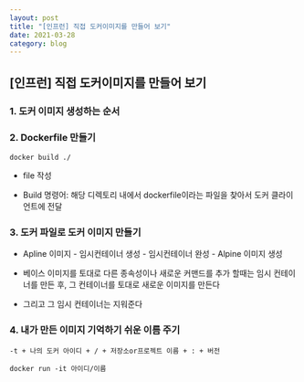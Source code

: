 ```yaml
---
layout: post
title: "[인프런] 직접 도커이미지를 만들어 보기"
date: 2021-03-28
category: blog
---
```


## [인프런] 직접 도커이미지를 만들어 보기 


### 1. 도커 이미지 생성하는 순서

### 2. Dockerfile 만들기

```
docker build ./
```

- file 작성

- Build 명령어: 해당 디렉토리 내에서 dockerfile이라는 파일을 찾아서 도커 클라이언트에 전달

### 3. 도커 파일로 도커 이미지 만들기

- Apline 이미지 - 임시컨테이너 생성 - 임시컨테이너 완성 - Alpine 이미지 생성 

- 베이스 이미지를 토대로 다른 종속성이나 새로운 커맨드를 추가 할때는 임시 컨테이너를 만든 후, 그 컨테이너를 토대로 새로운 이미지를 만든다

- 그리고 그 임시 컨테이너는 지워준다



### 4. 내가 만든 이미지 기억하기 쉬운 이름 주기

```
-t + 나의 도커 아이디 + / + 저장소or프로젝트 이름 + : + 버전
```

```
docker run -it 아이디/이름
```

